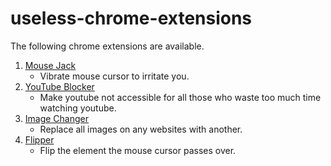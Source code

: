 # useless-chrome-extensions

The following chrome extensions are available.

1. [Mouse Jack](/mouse-jack)
   - Vibrate mouse cursor to irritate you.
2. [YouTube Blocker](/youtube-blocker)
   - Make youtube not accessible for all those who waste too much time watching youtube.
3. [Image Changer](/image-changer)
   - Replace all images on any websites with another.
4. [Flipper](/flipper)
   - Flip the element the mouse cursor passes over.
